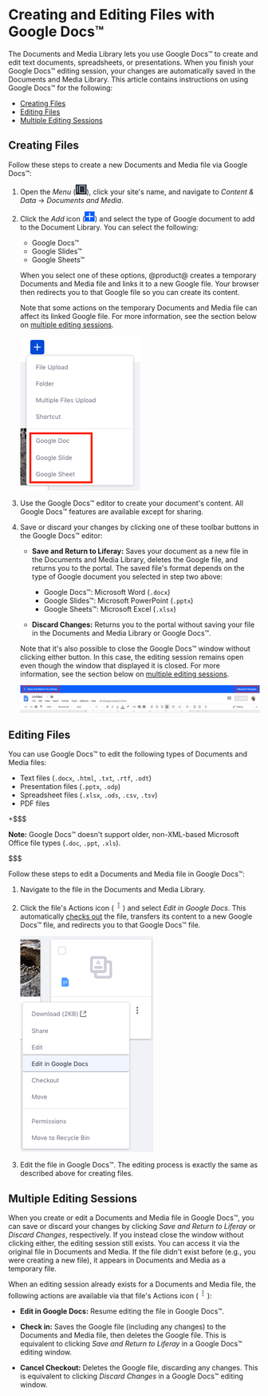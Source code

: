 # Creating and Editing Files with Google Docs™ [](id=creating-and-editing-files-with-google-docs)

The Documents and Media Library lets you use Google Docs&trade; to create and 
edit text documents, spreadsheets, or presentations. When you finish your Google 
Docs&trade; editing session, your changes are automatically saved in the 
Documents and Media Library. This article contains instructions on using Google 
Docs&trade; for the following: 

-   [Creating Files](#creating-files)
-   [Editing Files](#editing-files)
-   [Multiple Editing Sessions](#multiple-editing-sessions)

## Creating Files [](id=creating-files)

Follow these steps to create a new Documents and Media file via Google 
Docs&trade;:

1.  Open the *Menu* 
    (![Product Menu](../../../../images/icon-menu.png)), 
    click your site's name, and navigate to *Content & Data* &rarr; 
    *Documents and Media*. 

2.  Click the *Add* icon 
    (![Add](../../../../images/icon-add.png)) 
    and select the type of Google document to add to the Document Library. You 
    can select the following:

    -   Google Docs&trade;
    -   Google Slides&trade;
    -   Google Sheets&trade;

    When you select one of these options, @product@ creates a temporary 
    Documents and Media file and links it to a new Google file. Your browser 
    then redirects you to that Google file so you can create its content. 

    Note that some actions on the temporary Documents and Media file can affect 
    its linked Google file. For more information, see the section below on 
    [multiple editing sessions](#multiple-editing-sessions). 

    ![Figure 1: Select the type of Google document you want to create.](../../../../images/google-docs-new.png)

3.  Use the Google Docs&trade; editor to create your document's content. All 
    Google Docs&trade; features are available except for sharing. 

4.  Save or discard your changes by clicking one of these toolbar buttons in the 
    Google Docs&trade; editor: 

    -   **Save and Return to Liferay:** Saves your document as a new file in the 
        Documents and Media Library, deletes the Google file, and returns you to 
        the portal. The saved file's format depends on the type of Google 
        document you selected in step two above: 

        -   Google Docs&trade;: Microsoft Word (`.docx`)
        -   Google Slides&trade;: Microsoft PowerPoint (`.pptx`)
        -   Google Sheets&trade;: Microsoft Excel (`.xlsx`)

    -   **Discard Changes:** Returns you to the portal without saving your file 
        in the Documents and Media Library or Google Docs&trade;. 

    Note that it's also possible to close the Google Docs&trade; window without 
    clicking either button. In this case, the editing session remains open even 
    though the window that displayed it is closed. For more information, see the 
    section below on 
    [multiple editing sessions](#multiple-editing-sessions). 

    ![Figure 2: Save or discard your changes by using the toolbar in the editor.](../../../../images/google-docs-save-discard.png)

## Editing Files [](id=editing-files)

You can use Google Docs&trade; to edit the following types of Documents and 
Media files: 

-   Text files (`.docx`, `.html`, `.txt`, `.rtf`, `.odt`)
-   Presentation files (`.pptx`, `.odp`)
-   Spreadsheet files (`.xlsx`, `.ods`, `.csv`, `.tsv`)
-   PDF files

+$$$

**Note:** Google Docs&trade; doesn't support older, non-XML-based Microsoft 
Office file types (`.doc`, `.ppt`, `.xls`). 

$$$

Follow these steps to edit a Documents and Media file in Google Docs&trade;: 

1.  Navigate to the file in the Documents and Media Library. 

2.  Click the file's Actions icon 
    (![Actions](../../../../images/icon-actions.png)) 
    and select *Edit in Google Docs*. This automatically 
    [checks out](/discover/portal/-/knowledge_base/7-2/checking-out-and-editing-files) 
    the file, transfers its content to a new Google Docs&trade; file, and 
    redirects you to that Google Docs&trade; file. 

    ![Figure 3: Select *Edit in Google Docs* from the file's Actions menu.](../../../../images/google-docs-edit.png)

3.  Edit the file in Google Docs&trade;. The editing process is exactly the same 
    as described above for creating files. 

## Multiple Editing Sessions [](id=multiple-editing-sessions)

When you create or edit a Documents and Media file in Google Docs&trade;, you 
can save or discard your changes by clicking *Save and Return to Liferay* or 
*Discard Changes*, respectively. If you instead close the window without 
clicking either, the editing session still exists. You can access it via the 
original file in Documents and Media. If the file didn't exist before (e.g., you 
were creating a new file), it appears in Documents and Media as a temporary 
file. 

When an editing session already exists for a Documents and Media file, the 
following actions are available via that file's Actions icon 
(![Actions](../../../../images/icon-actions.png)): 

-   **Edit in Google Docs:** Resume editing the file in Google Docs&trade;. 

-   **Check in:** Saves the Google file (including any changes) to the Documents 
    and Media file, then deletes the Google file. This is equivalent to clicking 
    *Save and Return to Liferay* in a Google Docs&trade; editing window. 

-   **Cancel Checkout:** Deletes the Google file, discarding any changes. This 
    is equivalent to clicking *Discard Changes* in a Google Docs&trade; editing 
    window. 
